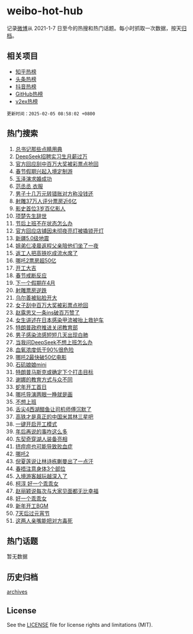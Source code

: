 # weibo-hot-hub

记录[微博](https://www.weibo.com)从 2021-1-7 日至今的热搜和热门话题。每小时抓取一次数据，按天[归档](archives)。

## 相关项目

- [知乎热榜](https://github.com/lonnyzhang423/zhihu-hot-hub)
- [头条热榜](https://github.com/lonnyzhang423/toutiao-hot-hub)
- [抖音热榜](https://github.com/lonnyzhang423/douyin-hot-hub)
- [GitHub热榜](https://github.com/lonnyzhang423/github-hot-hub)
- [v2ex热榜](https://github.com/lonnyzhang423/v2ex-hot-hub)


`更新时间：2025-02-05 08:58:02 +0800`

## 热门搜索

1. [总书记那些点睛用典](https://m.weibo.cn/search?containerid=100103type%3D1%26t%3D10%26q%3D%23%E6%80%BB%E4%B9%A6%E8%AE%B0%E9%82%A3%E4%BA%9B%E7%82%B9%E7%9D%9B%E7%94%A8%E5%85%B8%23&stream_entry_id=51&isnewpage=1&extparam=seat%3D1%26c_type%3D51%26q%3D%2523%25E6%2580%25BB%25E4%25B9%25A6%25E8%25AE%25B0%25E9%2582%25A3%25E4%25BA%259B%25E7%2582%25B9%25E7%259D%259B%25E7%2594%25A8%25E5%2585%25B8%2523%26cate%3D10103%26dgr%3D0%26stream_entry_id%3D51%26pos%3D0%26filter_type%3Drealtimehot%26display_time%3D1738717081%26pre_seqid%3D17387170812510109292279)
1. [DeepSeek招聘实习生月薪过万](https://m.weibo.cn/search?containerid=100103type%3D1%26t%3D10%26q%3D%23DeepSeek%E6%8B%9B%E8%81%98%E5%AE%9E%E4%B9%A0%E7%94%9F%E6%9C%88%E8%96%AA%E8%BF%87%E4%B8%87%23&stream_entry_id=31&isnewpage=1&extparam=seat%3D1%26band_rank%3D1%26flag%3D1%26lcate%3D5001%26realpos%3D1%26c_type%3D31%26q%3D%2523DeepSeek%25E6%258B%259B%25E8%2581%2598%25E5%25AE%259E%25E4%25B9%25A0%25E7%2594%259F%25E6%259C%2588%25E8%2596%25AA%25E8%25BF%2587%25E4%25B8%2587%2523%26cate%3D5001%26dgr%3D0%26pos%3D0%26stream_entry_id%3D31%26filter_type%3Drealtimehot%26display_time%3D1738717081%26pre_seqid%3D17387170812510109292279)
1. [官方回应刮中百万大奖被彩票点抢回](https://m.weibo.cn/search?containerid=100103type%3D1%26t%3D10%26q%3D%23%E5%AE%98%E6%96%B9%E5%9B%9E%E5%BA%94%E5%88%AE%E4%B8%AD%E7%99%BE%E4%B8%87%E5%A4%A7%E5%A5%96%E8%A2%AB%E5%BD%A9%E7%A5%A8%E7%82%B9%E6%8A%A2%E5%9B%9E%23&stream_entry_id=31&isnewpage=1&extparam=seat%3D1%26band_rank%3D2%26flag%3D1%26lcate%3D5001%26realpos%3D2%26c_type%3D31%26q%3D%2523%25E5%25AE%2598%25E6%2596%25B9%25E5%259B%259E%25E5%25BA%2594%25E5%2588%25AE%25E4%25B8%25AD%25E7%2599%25BE%25E4%25B8%2587%25E5%25A4%25A7%25E5%25A5%2596%25E8%25A2%25AB%25E5%25BD%25A9%25E7%25A5%25A8%25E7%2582%25B9%25E6%258A%25A2%25E5%259B%259E%2523%26cate%3D5001%26dgr%3D0%26pos%3D1%26stream_entry_id%3D31%26filter_type%3Drealtimehot%26display_time%3D1738717081%26pre_seqid%3D17387170812510109292279)
1. [春节假期兴起入境定制游](https://m.weibo.cn/search?containerid=100103type%3D1%26t%3D10%26q%3D%23%E6%98%A5%E8%8A%82%E5%81%87%E6%9C%9F%E5%85%B4%E8%B5%B7%E5%85%A5%E5%A2%83%E5%AE%9A%E5%88%B6%E6%B8%B8%23&stream_entry_id=31&isnewpage=1&extparam=seat%3D1%26band_rank%3D3%26flag%3D0%26lcate%3D5001%26realpos%3D3%26c_type%3D31%26q%3D%2523%25E6%2598%25A5%25E8%258A%2582%25E5%2581%2587%25E6%259C%259F%25E5%2585%25B4%25E8%25B5%25B7%25E5%2585%25A5%25E5%25A2%2583%25E5%25AE%259A%25E5%2588%25B6%25E6%25B8%25B8%2523%26cate%3D5001%26dgr%3D0%26pos%3D2%26stream_entry_id%3D31%26filter_type%3Drealtimehot%26display_time%3D1738717081%26pre_seqid%3D17387170812510109292279)
1. [玉泽演求婚成功](https://m.weibo.cn/search?containerid=100103type%3D1%26t%3D10%26q%3D%23%E7%8E%89%E6%B3%BD%E6%BC%94%E6%B1%82%E5%A9%9A%E6%88%90%E5%8A%9F%23&stream_entry_id=31&isnewpage=1&extparam=seat%3D1%26band_rank%3D4%26flag%3D1%26lcate%3D5001%26realpos%3D4%26c_type%3D31%26q%3D%2523%25E7%258E%2589%25E6%25B3%25BD%25E6%25BC%2594%25E6%25B1%2582%25E5%25A9%259A%25E6%2588%2590%25E5%258A%259F%2523%26cate%3D5001%26dgr%3D0%26pos%3D3%26stream_entry_id%3D31%26filter_type%3Drealtimehot%26display_time%3D1738717081%26pre_seqid%3D17387170812510109292279)
1. [范丞丞 衣服](https://m.weibo.cn/search?containerid=100103type%3D1%26t%3D10%26q%3D%E8%8C%83%E4%B8%9E%E4%B8%9E+%E8%A1%A3%E6%9C%8D&stream_entry_id=31&isnewpage=1&extparam=seat%3D1%26band_rank%3D5%26flag%3D1%26lcate%3D5001%26realpos%3D5%26c_type%3D31%26q%3D%25E8%258C%2583%25E4%25B8%259E%25E4%25B8%259E%2520%25E8%25A1%25A3%25E6%259C%258D%26cate%3D5001%26dgr%3D0%26pos%3D4%26stream_entry_id%3D31%26filter_type%3Drealtimehot%26display_time%3D1738717081%26pre_seqid%3D17387170812510109292279)
1. [男子十几万元转错账对方称没钱还](https://m.weibo.cn/search?containerid=100103type%3D1%26t%3D10%26q%3D%23%E7%94%B7%E5%AD%90%E5%8D%81%E5%87%A0%E4%B8%87%E5%85%83%E8%BD%AC%E9%94%99%E8%B4%A6%E5%AF%B9%E6%96%B9%E7%A7%B0%E6%B2%A1%E9%92%B1%E8%BF%98%23&stream_entry_id=31&isnewpage=1&extparam=seat%3D1%26band_rank%3D6%26flag%3D0%26lcate%3D5001%26realpos%3D6%26c_type%3D31%26q%3D%2523%25E7%2594%25B7%25E5%25AD%2590%25E5%258D%2581%25E5%2587%25A0%25E4%25B8%2587%25E5%2585%2583%25E8%25BD%25AC%25E9%2594%2599%25E8%25B4%25A6%25E5%25AF%25B9%25E6%2596%25B9%25E7%25A7%25B0%25E6%25B2%25A1%25E9%2592%25B1%25E8%25BF%2598%2523%26cate%3D5001%26dgr%3D0%26pos%3D5%26stream_entry_id%3D31%26filter_type%3Drealtimehot%26display_time%3D1738717081%26pre_seqid%3D17387170812510109292279)
1. [射雕37万人评分票房近6亿](https://m.weibo.cn/search?containerid=100103type%3D1%26t%3D10%26q%3D%E5%B0%84%E9%9B%9537%E4%B8%87%E4%BA%BA%E8%AF%84%E5%88%86%E7%A5%A8%E6%88%BF%E8%BF%916%E4%BA%BF&stream_entry_id=31&isnewpage=1&extparam=seat%3D1%26band_rank%3D7%26flag%3D1%26lcate%3D5001%26realpos%3D7%26c_type%3D31%26q%3D%25E5%25B0%2584%25E9%259B%259537%25E4%25B8%2587%25E4%25BA%25BA%25E8%25AF%2584%25E5%2588%2586%25E7%25A5%25A8%25E6%2588%25BF%25E8%25BF%25916%25E4%25BA%25BF%26cate%3D5001%26dgr%3D0%26pos%3D6%26stream_entry_id%3D31%26filter_type%3Drealtimehot%26display_time%3D1738717081%26pre_seqid%3D17387170812510109292279)
1. [影史首位3岁百亿影人](https://m.weibo.cn/search?containerid=100103type%3D1%26t%3D10%26q%3D%23%E5%BD%B1%E5%8F%B2%E9%A6%96%E4%BD%8D3%E5%B2%81%E7%99%BE%E4%BA%BF%E5%BD%B1%E4%BA%BA%23&stream_entry_id=31&isnewpage=1&extparam=seat%3D1%26band_rank%3D8%26flag%3D1%26lcate%3D5001%26realpos%3D8%26c_type%3D31%26q%3D%2523%25E5%25BD%25B1%25E5%258F%25B2%25E9%25A6%2596%25E4%25BD%258D3%25E5%25B2%2581%25E7%2599%25BE%25E4%25BA%25BF%25E5%25BD%25B1%25E4%25BA%25BA%2523%26cate%3D5001%26dgr%3D0%26pos%3D7%26stream_entry_id%3D31%26filter_type%3Drealtimehot%26display_time%3D1738717081%26pre_seqid%3D17387170812510109292279)
1. [项楚先生辞世](https://m.weibo.cn/search?containerid=100103type%3D1%26t%3D10%26q%3D%23%E9%A1%B9%E6%A5%9A%E5%85%88%E7%94%9F%E8%BE%9E%E4%B8%96%23&stream_entry_id=31&isnewpage=1&extparam=seat%3D1%26band_rank%3D9%26flag%3D1%26lcate%3D5001%26realpos%3D9%26c_type%3D31%26q%3D%2523%25E9%25A1%25B9%25E6%25A5%259A%25E5%2585%2588%25E7%2594%259F%25E8%25BE%259E%25E4%25B8%2596%2523%26cate%3D5001%26dgr%3D0%26pos%3D8%26stream_entry_id%3D31%26filter_type%3Drealtimehot%26display_time%3D1738717081%26pre_seqid%3D17387170812510109292279)
1. [节后上班不在状态怎么办](https://m.weibo.cn/search?containerid=100103type%3D1%26t%3D10%26q%3D%23%E8%8A%82%E5%90%8E%E4%B8%8A%E7%8F%AD%E4%B8%8D%E5%9C%A8%E7%8A%B6%E6%80%81%E6%80%8E%E4%B9%88%E5%8A%9E%23&stream_entry_id=31&isnewpage=1&extparam=seat%3D1%26band_rank%3D10%26flag%3D0%26lcate%3D5001%26realpos%3D10%26c_type%3D31%26q%3D%2523%25E8%258A%2582%25E5%2590%258E%25E4%25B8%258A%25E7%258F%25AD%25E4%25B8%258D%25E5%259C%25A8%25E7%258A%25B6%25E6%2580%2581%25E6%2580%258E%25E4%25B9%2588%25E5%258A%259E%2523%26cate%3D5001%26dgr%3D0%26pos%3D9%26stream_entry_id%3D31%26filter_type%3Drealtimehot%26display_time%3D1738717081%26pre_seqid%3D17387170812510109292279)
1. [官方回应店铺因未彻夜亮灯被撬锁开灯](https://m.weibo.cn/search?containerid=100103type%3D1%26t%3D10%26q%3D%23%E5%AE%98%E6%96%B9%E5%9B%9E%E5%BA%94%E5%BA%97%E9%93%BA%E5%9B%A0%E6%9C%AA%E5%BD%BB%E5%A4%9C%E4%BA%AE%E7%81%AF%E8%A2%AB%E6%92%AC%E9%94%81%E5%BC%80%E7%81%AF%23&stream_entry_id=31&isnewpage=1&extparam=seat%3D1%26band_rank%3D11%26flag%3D1%26lcate%3D5001%26realpos%3D11%26c_type%3D31%26q%3D%2523%25E5%25AE%2598%25E6%2596%25B9%25E5%259B%259E%25E5%25BA%2594%25E5%25BA%2597%25E9%2593%25BA%25E5%259B%25A0%25E6%259C%25AA%25E5%25BD%25BB%25E5%25A4%259C%25E4%25BA%25AE%25E7%2581%25AF%25E8%25A2%25AB%25E6%2592%25AC%25E9%2594%2581%25E5%25BC%2580%25E7%2581%25AF%2523%26cate%3D5001%26dgr%3D0%26pos%3D10%26stream_entry_id%3D31%26filter_type%3Drealtimehot%26display_time%3D1738717081%26pre_seqid%3D17387170812510109292279)
1. [新疆5.0级地震](https://m.weibo.cn/search?containerid=100103type%3D1%26t%3D10%26q%3D%23%E6%96%B0%E7%96%865.0%E7%BA%A7%E5%9C%B0%E9%9C%87%23&stream_entry_id=31&isnewpage=1&extparam=seat%3D1%26band_rank%3D12%26flag%3D1%26lcate%3D5001%26realpos%3D12%26c_type%3D31%26q%3D%2523%25E6%2596%25B0%25E7%2596%25865.0%25E7%25BA%25A7%25E5%259C%25B0%25E9%259C%2587%2523%26cate%3D5001%26dgr%3D0%26pos%3D11%26stream_entry_id%3D31%26filter_type%3Drealtimehot%26display_time%3D1738717081%26pre_seqid%3D17387170812510109292279)
1. [姐弟仨凌晨返程父亲陪他们坐了一夜](https://m.weibo.cn/search?containerid=100103type%3D1%26t%3D10%26q%3D%23%E5%A7%90%E5%BC%9F%E4%BB%A8%E5%87%8C%E6%99%A8%E8%BF%94%E7%A8%8B%E7%88%B6%E4%BA%B2%E9%99%AA%E4%BB%96%E4%BB%AC%E5%9D%90%E4%BA%86%E4%B8%80%E5%A4%9C%23&stream_entry_id=31&isnewpage=1&extparam=seat%3D1%26band_rank%3D13%26flag%3D0%26lcate%3D5001%26realpos%3D13%26c_type%3D31%26q%3D%2523%25E5%25A7%2590%25E5%25BC%259F%25E4%25BB%25A8%25E5%2587%258C%25E6%2599%25A8%25E8%25BF%2594%25E7%25A8%258B%25E7%2588%25B6%25E4%25BA%25B2%25E9%2599%25AA%25E4%25BB%2596%25E4%25BB%25AC%25E5%259D%2590%25E4%25BA%2586%25E4%25B8%2580%25E5%25A4%259C%2523%26cate%3D5001%26dgr%3D0%26pos%3D12%26stream_entry_id%3D31%26filter_type%3Drealtimehot%26display_time%3D1738717081%26pre_seqid%3D17387170812510109292279)
1. [返工人把高铁吃成流水席了](https://m.weibo.cn/search?containerid=100103type%3D1%26t%3D10%26q%3D%23%E8%BF%94%E5%B7%A5%E4%BA%BA%E6%8A%8A%E9%AB%98%E9%93%81%E5%90%83%E6%88%90%E6%B5%81%E6%B0%B4%E5%B8%AD%E4%BA%86%23&stream_entry_id=31&isnewpage=1&extparam=seat%3D1%26band_rank%3D14%26flag%3D0%26lcate%3D5001%26realpos%3D14%26c_type%3D31%26q%3D%2523%25E8%25BF%2594%25E5%25B7%25A5%25E4%25BA%25BA%25E6%258A%258A%25E9%25AB%2598%25E9%2593%2581%25E5%2590%2583%25E6%2588%2590%25E6%25B5%2581%25E6%25B0%25B4%25E5%25B8%25AD%25E4%25BA%2586%2523%26cate%3D5001%26dgr%3D0%26pos%3D13%26stream_entry_id%3D31%26filter_type%3Drealtimehot%26display_time%3D1738717081%26pre_seqid%3D17387170812510109292279)
1. [哪吒2票房超50亿](https://m.weibo.cn/search?containerid=100103type%3D1%26t%3D10%26q%3D%23%E5%93%AA%E5%90%922%E7%A5%A8%E6%88%BF%E8%B6%8550%E4%BA%BF%23&stream_entry_id=31&isnewpage=1&extparam=seat%3D1%26band_rank%3D15%26flag%3D0%26lcate%3D5001%26realpos%3D15%26c_type%3D31%26q%3D%2523%25E5%2593%25AA%25E5%2590%25922%25E7%25A5%25A8%25E6%2588%25BF%25E8%25B6%258550%25E4%25BA%25BF%2523%26cate%3D5001%26dgr%3D0%26pos%3D14%26stream_entry_id%3D31%26filter_type%3Drealtimehot%26display_time%3D1738717081%26pre_seqid%3D17387170812510109292279)
1. [开工大吉](https://m.weibo.cn/search?containerid=100103type%3D1%26t%3D10%26q%3D%E5%BC%80%E5%B7%A5%E5%A4%A7%E5%90%89&stream_entry_id=31&isnewpage=1&extparam=seat%3D1%26band_rank%3D16%26flag%3D1%26lcate%3D5001%26realpos%3D16%26c_type%3D31%26q%3D%25E5%25BC%2580%25E5%25B7%25A5%25E5%25A4%25A7%25E5%2590%2589%26cate%3D5001%26dgr%3D0%26pos%3D15%26stream_entry_id%3D31%26filter_type%3Drealtimehot%26display_time%3D1738717081%26pre_seqid%3D17387170812510109292279)
1. [春节戒断反应](https://m.weibo.cn/search?containerid=100103type%3D1%26t%3D10%26q%3D%E6%98%A5%E8%8A%82%E6%88%92%E6%96%AD%E5%8F%8D%E5%BA%94&stream_entry_id=31&isnewpage=1&extparam=seat%3D1%26band_rank%3D17%26flag%3D1%26lcate%3D5001%26realpos%3D17%26c_type%3D31%26q%3D%25E6%2598%25A5%25E8%258A%2582%25E6%2588%2592%25E6%2596%25AD%25E5%258F%258D%25E5%25BA%2594%26cate%3D5001%26dgr%3D0%26pos%3D16%26stream_entry_id%3D31%26filter_type%3Drealtimehot%26display_time%3D1738717081%26pre_seqid%3D17387170812510109292279)
1. [下一个假期在4月](https://m.weibo.cn/search?containerid=100103type%3D1%26t%3D10%26q%3D%23%E4%B8%8B%E4%B8%80%E4%B8%AA%E5%81%87%E6%9C%9F%E5%9C%A84%E6%9C%88%23&stream_entry_id=31&isnewpage=1&extparam=seat%3D1%26band_rank%3D18%26flag%3D1%26lcate%3D5001%26realpos%3D18%26c_type%3D31%26q%3D%2523%25E4%25B8%258B%25E4%25B8%2580%25E4%25B8%25AA%25E5%2581%2587%25E6%259C%259F%25E5%259C%25A84%25E6%259C%2588%2523%26cate%3D5001%26dgr%3D0%26pos%3D17%26stream_entry_id%3D31%26filter_type%3Drealtimehot%26display_time%3D1738717081%26pre_seqid%3D17387170812510109292279)
1. [射雕票房逆跌](https://m.weibo.cn/search?containerid=100103type%3D1%26t%3D10%26q%3D%23%E5%B0%84%E9%9B%95%E7%A5%A8%E6%88%BF%E9%80%86%E8%B7%8C%23&stream_entry_id=31&isnewpage=1&extparam=seat%3D1%26band_rank%3D19%26flag%3D0%26lcate%3D5001%26realpos%3D19%26c_type%3D31%26q%3D%2523%25E5%25B0%2584%25E9%259B%2595%25E7%25A5%25A8%25E6%2588%25BF%25E9%2580%2586%25E8%25B7%258C%2523%26cate%3D5001%26dgr%3D0%26pos%3D18%26stream_entry_id%3D31%26filter_type%3Drealtimehot%26display_time%3D1738717081%26pre_seqid%3D17387170812510109292279)
1. [乌尔善被贴脸开大](https://m.weibo.cn/search?containerid=100103type%3D1%26t%3D10%26q%3D%E4%B9%8C%E5%B0%94%E5%96%84%E8%A2%AB%E8%B4%B4%E8%84%B8%E5%BC%80%E5%A4%A7&stream_entry_id=31&isnewpage=1&extparam=seat%3D1%26band_rank%3D20%26flag%3D0%26lcate%3D5001%26realpos%3D20%26c_type%3D31%26q%3D%25E4%25B9%258C%25E5%25B0%2594%25E5%2596%2584%25E8%25A2%25AB%25E8%25B4%25B4%25E8%2584%25B8%25E5%25BC%2580%25E5%25A4%25A7%26cate%3D5001%26dgr%3D0%26pos%3D19%26stream_entry_id%3D31%26filter_type%3Drealtimehot%26display_time%3D1738717081%26pre_seqid%3D17387170812510109292279)
1. [女子刮中百万大奖被彩票点抢回](https://m.weibo.cn/search?containerid=100103type%3D1%26t%3D10%26q%3D%23%E5%A5%B3%E5%AD%90%E5%88%AE%E4%B8%AD%E7%99%BE%E4%B8%87%E5%A4%A7%E5%A5%96%E8%A2%AB%E5%BD%A9%E7%A5%A8%E7%82%B9%E6%8A%A2%E5%9B%9E%23&stream_entry_id=31&isnewpage=1&extparam=seat%3D1%26band_rank%3D21%26flag%3D1%26lcate%3D5001%26realpos%3D21%26c_type%3D31%26q%3D%2523%25E5%25A5%25B3%25E5%25AD%2590%25E5%2588%25AE%25E4%25B8%25AD%25E7%2599%25BE%25E4%25B8%2587%25E5%25A4%25A7%25E5%25A5%2596%25E8%25A2%25AB%25E5%25BD%25A9%25E7%25A5%25A8%25E7%2582%25B9%25E6%258A%25A2%25E5%259B%259E%2523%26cate%3D5001%26dgr%3D0%26pos%3D20%26stream_entry_id%3D31%26filter_type%3Drealtimehot%26display_time%3D1738717081%26pre_seqid%3D17387170812510109292279)
1. [赵露思又一条ins破百万赞了](https://m.weibo.cn/search?containerid=100103type%3D1%26t%3D10%26q%3D%23%E8%B5%B5%E9%9C%B2%E6%80%9D%E5%8F%88%E4%B8%80%E6%9D%A1ins%E7%A0%B4%E7%99%BE%E4%B8%87%E8%B5%9E%E4%BA%86%23&stream_entry_id=31&isnewpage=1&extparam=seat%3D1%26band_rank%3D22%26flag%3D1%26lcate%3D5001%26realpos%3D22%26c_type%3D31%26q%3D%2523%25E8%25B5%25B5%25E9%259C%25B2%25E6%2580%259D%25E5%258F%2588%25E4%25B8%2580%25E6%259D%25A1ins%25E7%25A0%25B4%25E7%2599%25BE%25E4%25B8%2587%25E8%25B5%259E%25E4%25BA%2586%2523%26cate%3D5001%26dgr%3D0%26pos%3D21%26stream_entry_id%3D31%26filter_type%3Drealtimehot%26display_time%3D1738717081%26pre_seqid%3D17387170812510109292279)
1. [女生讲述在日本感染甲流被抬上救护车](https://m.weibo.cn/search?containerid=100103type%3D1%26t%3D10%26q%3D%23%E5%A5%B3%E7%94%9F%E8%AE%B2%E8%BF%B0%E5%9C%A8%E6%97%A5%E6%9C%AC%E6%84%9F%E6%9F%93%E7%94%B2%E6%B5%81%E8%A2%AB%E6%8A%AC%E4%B8%8A%E6%95%91%E6%8A%A4%E8%BD%A6%23&stream_entry_id=31&isnewpage=1&extparam=seat%3D1%26band_rank%3D23%26flag%3D1%26lcate%3D5001%26realpos%3D23%26c_type%3D31%26q%3D%2523%25E5%25A5%25B3%25E7%2594%259F%25E8%25AE%25B2%25E8%25BF%25B0%25E5%259C%25A8%25E6%2597%25A5%25E6%259C%25AC%25E6%2584%259F%25E6%259F%2593%25E7%2594%25B2%25E6%25B5%2581%25E8%25A2%25AB%25E6%258A%25AC%25E4%25B8%258A%25E6%2595%2591%25E6%258A%25A4%25E8%25BD%25A6%2523%26cate%3D5001%26dgr%3D0%26pos%3D22%26stream_entry_id%3D31%26filter_type%3Drealtimehot%26display_time%3D1738717081%26pre_seqid%3D17387170812510109292279)
1. [特朗普政府推进关闭教育部](https://m.weibo.cn/search?containerid=100103type%3D1%26t%3D10%26q%3D%23%E7%89%B9%E6%9C%97%E6%99%AE%E6%94%BF%E5%BA%9C%E6%8E%A8%E8%BF%9B%E5%85%B3%E9%97%AD%E6%95%99%E8%82%B2%E9%83%A8%23&stream_entry_id=31&isnewpage=1&extparam=seat%3D1%26band_rank%3D24%26flag%3D1%26lcate%3D5001%26realpos%3D24%26c_type%3D31%26q%3D%2523%25E7%2589%25B9%25E6%259C%2597%25E6%2599%25AE%25E6%2594%25BF%25E5%25BA%259C%25E6%258E%25A8%25E8%25BF%259B%25E5%2585%25B3%25E9%2597%25AD%25E6%2595%2599%25E8%2582%25B2%25E9%2583%25A8%2523%26cate%3D5001%26dgr%3D0%26pos%3D23%26stream_entry_id%3D31%26filter_type%3Drealtimehot%26display_time%3D1738717081%26pre_seqid%3D17387170812510109292279)
1. [男子感染流感短短几天出现白肺](https://m.weibo.cn/search?containerid=100103type%3D1%26t%3D10%26q%3D%23%E7%94%B7%E5%AD%90%E6%84%9F%E6%9F%93%E6%B5%81%E6%84%9F%E7%9F%AD%E7%9F%AD%E5%87%A0%E5%A4%A9%E5%87%BA%E7%8E%B0%E7%99%BD%E8%82%BA%23&stream_entry_id=31&isnewpage=1&extparam=seat%3D1%26band_rank%3D25%26flag%3D1%26lcate%3D5001%26realpos%3D25%26c_type%3D31%26q%3D%2523%25E7%2594%25B7%25E5%25AD%2590%25E6%2584%259F%25E6%259F%2593%25E6%25B5%2581%25E6%2584%259F%25E7%259F%25AD%25E7%259F%25AD%25E5%2587%25A0%25E5%25A4%25A9%25E5%2587%25BA%25E7%258E%25B0%25E7%2599%25BD%25E8%2582%25BA%2523%26cate%3D5001%26dgr%3D0%26pos%3D24%26stream_entry_id%3D31%26filter_type%3Drealtimehot%26display_time%3D1738717081%26pre_seqid%3D17387170812510109292279)
1. [当我问DeepSeek不想上班怎么办](https://m.weibo.cn/search?containerid=100103type%3D1%26t%3D10%26q%3D%23%E5%BD%93%E6%88%91%E9%97%AEDeepSeek%E4%B8%8D%E6%83%B3%E4%B8%8A%E7%8F%AD%E6%80%8E%E4%B9%88%E5%8A%9E%23&stream_entry_id=31&isnewpage=1&extparam=seat%3D1%26band_rank%3D26%26flag%3D0%26lcate%3D5001%26realpos%3D26%26c_type%3D31%26q%3D%2523%25E5%25BD%2593%25E6%2588%2591%25E9%2597%25AEDeepSeek%25E4%25B8%258D%25E6%2583%25B3%25E4%25B8%258A%25E7%258F%25AD%25E6%2580%258E%25E4%25B9%2588%25E5%258A%259E%2523%26cate%3D5001%26dgr%3D0%26pos%3D25%26stream_entry_id%3D31%26filter_type%3Drealtimehot%26display_time%3D1738717081%26pre_seqid%3D17387170812510109292279)
1. [血氧浓度低于90%很危险](https://m.weibo.cn/search?containerid=100103type%3D1%26t%3D10%26q%3D%23%E8%A1%80%E6%B0%A7%E6%B5%93%E5%BA%A6%E4%BD%8E%E4%BA%8E90%25%E5%BE%88%E5%8D%B1%E9%99%A9%23&stream_entry_id=31&isnewpage=1&extparam=seat%3D1%26band_rank%3D27%26flag%3D0%26lcate%3D5001%26realpos%3D27%26c_type%3D31%26q%3D%2523%25E8%25A1%2580%25E6%25B0%25A7%25E6%25B5%2593%25E5%25BA%25A6%25E4%25BD%258E%25E4%25BA%258E90%2525%25E5%25BE%2588%25E5%258D%25B1%25E9%2599%25A9%2523%26cate%3D5001%26dgr%3D0%26pos%3D26%26stream_entry_id%3D31%26filter_type%3Drealtimehot%26display_time%3D1738717081%26pre_seqid%3D17387170812510109292279)
1. [哪吒2最快破50亿电影](https://m.weibo.cn/search?containerid=100103type%3D1%26t%3D10%26q%3D%23%E5%93%AA%E5%90%922%E6%9C%80%E5%BF%AB%E7%A0%B450%E4%BA%BF%E7%94%B5%E5%BD%B1%23&stream_entry_id=31&isnewpage=1&extparam=seat%3D1%26band_rank%3D28%26flag%3D1%26lcate%3D5001%26realpos%3D28%26c_type%3D31%26q%3D%2523%25E5%2593%25AA%25E5%2590%25922%25E6%259C%2580%25E5%25BF%25AB%25E7%25A0%25B450%25E4%25BA%25BF%25E7%2594%25B5%25E5%25BD%25B1%2523%26cate%3D5001%26dgr%3D0%26pos%3D27%26stream_entry_id%3D31%26filter_type%3Drealtimehot%26display_time%3D1738717081%26pre_seqid%3D17387170812510109292279)
1. [石矶娘娘mini](https://m.weibo.cn/search?containerid=100103type%3D1%26t%3D10%26q%3D%E7%9F%B3%E7%9F%B6%E5%A8%98%E5%A8%98mini&stream_entry_id=31&isnewpage=1&extparam=seat%3D1%26band_rank%3D29%26flag%3D1%26lcate%3D5001%26realpos%3D29%26c_type%3D31%26q%3D%25E7%259F%25B3%25E7%259F%25B6%25E5%25A8%2598%25E5%25A8%2598mini%26cate%3D5001%26dgr%3D0%26pos%3D28%26stream_entry_id%3D31%26filter_type%3Drealtimehot%26display_time%3D1738717081%26pre_seqid%3D17387170812510109292279)
1. [特朗普马斯克或确定下个打击目标](https://m.weibo.cn/search?containerid=100103type%3D1%26t%3D10%26q%3D%23%E7%89%B9%E6%9C%97%E6%99%AE%E9%A9%AC%E6%96%AF%E5%85%8B%E6%88%96%E7%A1%AE%E5%AE%9A%E4%B8%8B%E4%B8%AA%E6%89%93%E5%87%BB%E7%9B%AE%E6%A0%87%23&stream_entry_id=31&isnewpage=1&extparam=seat%3D1%26band_rank%3D30%26flag%3D0%26lcate%3D5001%26realpos%3D30%26c_type%3D31%26q%3D%2523%25E7%2589%25B9%25E6%259C%2597%25E6%2599%25AE%25E9%25A9%25AC%25E6%2596%25AF%25E5%2585%258B%25E6%2588%2596%25E7%25A1%25AE%25E5%25AE%259A%25E4%25B8%258B%25E4%25B8%25AA%25E6%2589%2593%25E5%2587%25BB%25E7%259B%25AE%25E6%25A0%2587%2523%26cate%3D5001%26dgr%3D0%26pos%3D29%26stream_entry_id%3D31%26filter_type%3Drealtimehot%26display_time%3D1738717081%26pre_seqid%3D17387170812510109292279)
1. [谢娜的教育方式与众不同](https://m.weibo.cn/search?containerid=100103type%3D1%26t%3D10%26q%3D%E8%B0%A2%E5%A8%9C%E7%9A%84%E6%95%99%E8%82%B2%E6%96%B9%E5%BC%8F%E4%B8%8E%E4%BC%97%E4%B8%8D%E5%90%8C&stream_entry_id=31&isnewpage=1&extparam=seat%3D1%26band_rank%3D31%26flag%3D0%26lcate%3D5001%26realpos%3D31%26c_type%3D31%26q%3D%25E8%25B0%25A2%25E5%25A8%259C%25E7%259A%2584%25E6%2595%2599%25E8%2582%25B2%25E6%2596%25B9%25E5%25BC%258F%25E4%25B8%258E%25E4%25BC%2597%25E4%25B8%258D%25E5%2590%258C%26cate%3D5001%26dgr%3D0%26pos%3D30%26stream_entry_id%3D31%26filter_type%3Drealtimehot%26display_time%3D1738717081%26pre_seqid%3D17387170812510109292279)
1. [蛇年开工首日](https://m.weibo.cn/search?containerid=100103type%3D1%26t%3D10%26q%3D%23%E8%9B%87%E5%B9%B4%E5%BC%80%E5%B7%A5%E9%A6%96%E6%97%A5%23&stream_entry_id=31&isnewpage=1&extparam=seat%3D1%26band_rank%3D32%26flag%3D0%26lcate%3D5001%26realpos%3D32%26c_type%3D31%26q%3D%2523%25E8%259B%2587%25E5%25B9%25B4%25E5%25BC%2580%25E5%25B7%25A5%25E9%25A6%2596%25E6%2597%25A5%2523%26cate%3D5001%26dgr%3D0%26pos%3D31%26stream_entry_id%3D31%26filter_type%3Drealtimehot%26display_time%3D1738717081%26pre_seqid%3D17387170812510109292279)
1. [哪吒导演两眼一睁就是画](https://m.weibo.cn/search?containerid=100103type%3D1%26t%3D10%26q%3D%23%E5%93%AA%E5%90%92%E5%AF%BC%E6%BC%94%E4%B8%A4%E7%9C%BC%E4%B8%80%E7%9D%81%E5%B0%B1%E6%98%AF%E7%94%BB%23&stream_entry_id=31&isnewpage=1&extparam=seat%3D1%26band_rank%3D33%26flag%3D1%26lcate%3D5001%26realpos%3D33%26c_type%3D31%26q%3D%2523%25E5%2593%25AA%25E5%2590%2592%25E5%25AF%25BC%25E6%25BC%2594%25E4%25B8%25A4%25E7%259C%25BC%25E4%25B8%2580%25E7%259D%2581%25E5%25B0%25B1%25E6%2598%25AF%25E7%2594%25BB%2523%26cate%3D5001%26dgr%3D0%26pos%3D32%26stream_entry_id%3D31%26filter_type%3Drealtimehot%26display_time%3D1738717081%26pre_seqid%3D17387170812510109292279)
1. [不想上班](https://m.weibo.cn/search?containerid=100103type%3D1%26t%3D10%26q%3D%E4%B8%8D%E6%83%B3%E4%B8%8A%E7%8F%AD&stream_entry_id=31&isnewpage=1&extparam=seat%3D1%26band_rank%3D34%26flag%3D1%26lcate%3D5001%26realpos%3D34%26c_type%3D31%26q%3D%25E4%25B8%258D%25E6%2583%25B3%25E4%25B8%258A%25E7%258F%25AD%26cate%3D5001%26dgr%3D0%26pos%3D33%26stream_entry_id%3D31%26filter_type%3Drealtimehot%26display_time%3D1738717081%26pre_seqid%3D17387170812510109292279)
1. [舌尖4西湖醋鱼让司机师傅沉默了](https://m.weibo.cn/search?containerid=100103type%3D1%26t%3D10%26q%3D%23%E8%88%8C%E5%B0%964%E8%A5%BF%E6%B9%96%E9%86%8B%E9%B1%BC%E8%AE%A9%E5%8F%B8%E6%9C%BA%E5%B8%88%E5%82%85%E6%B2%89%E9%BB%98%E4%BA%86%23&stream_entry_id=31&isnewpage=1&extparam=seat%3D1%26band_rank%3D35%26flag%3D0%26lcate%3D5001%26realpos%3D35%26c_type%3D31%26q%3D%2523%25E8%2588%258C%25E5%25B0%25964%25E8%25A5%25BF%25E6%25B9%2596%25E9%2586%258B%25E9%25B1%25BC%25E8%25AE%25A9%25E5%258F%25B8%25E6%259C%25BA%25E5%25B8%2588%25E5%2582%2585%25E6%25B2%2589%25E9%25BB%2598%25E4%25BA%2586%2523%26cate%3D5001%26dgr%3D0%26pos%3D34%26stream_entry_id%3D31%26filter_type%3Drealtimehot%26display_time%3D1738717081%26pre_seqid%3D17387170812510109292279)
1. [高铁才是真正的中国米其林三星吧](https://m.weibo.cn/search?containerid=100103type%3D1%26t%3D10%26q%3D%23%E9%AB%98%E9%93%81%E6%89%8D%E6%98%AF%E7%9C%9F%E6%AD%A3%E7%9A%84%E4%B8%AD%E5%9B%BD%E7%B1%B3%E5%85%B6%E6%9E%97%E4%B8%89%E6%98%9F%E5%90%A7%23&stream_entry_id=31&isnewpage=1&extparam=seat%3D1%26band_rank%3D36%26flag%3D0%26lcate%3D5001%26realpos%3D36%26c_type%3D31%26q%3D%2523%25E9%25AB%2598%25E9%2593%2581%25E6%2589%258D%25E6%2598%25AF%25E7%259C%259F%25E6%25AD%25A3%25E7%259A%2584%25E4%25B8%25AD%25E5%259B%25BD%25E7%25B1%25B3%25E5%2585%25B6%25E6%259E%2597%25E4%25B8%2589%25E6%2598%259F%25E5%2590%25A7%2523%26cate%3D5001%26dgr%3D0%26pos%3D35%26stream_entry_id%3D31%26filter_type%3Drealtimehot%26display_time%3D1738717081%26pre_seqid%3D17387170812510109292279)
1. [一键开启开工模式](https://m.weibo.cn/search?containerid=100103type%3D1%26t%3D10%26q%3D%23%E4%B8%80%E9%94%AE%E5%BC%80%E5%90%AF%E5%BC%80%E5%B7%A5%E6%A8%A1%E5%BC%8F%23&stream_entry_id=31&isnewpage=1&extparam=seat%3D1%26band_rank%3D37%26flag%3D1%26lcate%3D5001%26realpos%3D37%26c_type%3D31%26q%3D%2523%25E4%25B8%2580%25E9%2594%25AE%25E5%25BC%2580%25E5%2590%25AF%25E5%25BC%2580%25E5%25B7%25A5%25E6%25A8%25A1%25E5%25BC%258F%2523%26cate%3D5001%26dgr%3D0%26pos%3D36%26stream_entry_id%3D31%26filter_type%3Drealtimehot%26display_time%3D1738717081%26pre_seqid%3D17387170812510109292279)
1. [年后再说的事咋这么多](https://m.weibo.cn/search?containerid=100103type%3D1%26t%3D10%26q%3D%23%E5%B9%B4%E5%90%8E%E5%86%8D%E8%AF%B4%E7%9A%84%E4%BA%8B%E5%92%8B%E8%BF%99%E4%B9%88%E5%A4%9A%23&stream_entry_id=31&isnewpage=1&extparam=seat%3D1%26band_rank%3D38%26flag%3D1%26lcate%3D5001%26realpos%3D38%26c_type%3D31%26q%3D%2523%25E5%25B9%25B4%25E5%2590%258E%25E5%2586%258D%25E8%25AF%25B4%25E7%259A%2584%25E4%25BA%258B%25E5%2592%258B%25E8%25BF%2599%25E4%25B9%2588%25E5%25A4%259A%2523%26cate%3D5001%26dgr%3D0%26pos%3D37%26stream_entry_id%3D31%26filter_type%3Drealtimehot%26display_time%3D1738717081%26pre_seqid%3D17387170812510109292279)
1. [东契奇穿湖人装备亮相](https://m.weibo.cn/search?containerid=100103type%3D1%26t%3D10%26q%3D%23%E4%B8%9C%E5%A5%91%E5%A5%87%E7%A9%BF%E6%B9%96%E4%BA%BA%E8%A3%85%E5%A4%87%E4%BA%AE%E7%9B%B8%23&stream_entry_id=31&isnewpage=1&extparam=seat%3D1%26band_rank%3D39%26flag%3D0%26lcate%3D5001%26realpos%3D39%26c_type%3D31%26q%3D%2523%25E4%25B8%259C%25E5%25A5%2591%25E5%25A5%2587%25E7%25A9%25BF%25E6%25B9%2596%25E4%25BA%25BA%25E8%25A3%2585%25E5%25A4%2587%25E4%25BA%25AE%25E7%259B%25B8%2523%26cate%3D5001%26dgr%3D0%26pos%3D38%26stream_entry_id%3D31%26filter_type%3Drealtimehot%26display_time%3D1738717081%26pre_seqid%3D17387170812510109292279)
1. [挤痘痘也可能导致败血症](https://m.weibo.cn/search?containerid=100103type%3D1%26t%3D10%26q%3D%23%E6%8C%A4%E7%97%98%E7%97%98%E4%B9%9F%E5%8F%AF%E8%83%BD%E5%AF%BC%E8%87%B4%E8%B4%A5%E8%A1%80%E7%97%87%23&stream_entry_id=31&isnewpage=1&extparam=seat%3D1%26band_rank%3D40%26flag%3D0%26lcate%3D5001%26realpos%3D40%26c_type%3D31%26q%3D%2523%25E6%258C%25A4%25E7%2597%2598%25E7%2597%2598%25E4%25B9%259F%25E5%258F%25AF%25E8%2583%25BD%25E5%25AF%25BC%25E8%2587%25B4%25E8%25B4%25A5%25E8%25A1%2580%25E7%2597%2587%2523%26cate%3D5001%26dgr%3D0%26pos%3D39%26stream_entry_id%3D31%26filter_type%3Drealtimehot%26display_time%3D1738717081%26pre_seqid%3D17387170812510109292279)
1. [哪吒2](https://m.weibo.cn/search?containerid=100103type%3D1%26t%3D10%26q%3D%E5%93%AA%E5%90%922&stream_entry_id=31&isnewpage=1&extparam=seat%3D1%26band_rank%3D41%26flag%3D0%26lcate%3D5001%26realpos%3D41%26c_type%3D31%26q%3D%25E5%2593%25AA%25E5%2590%25922%26cate%3D5001%26dgr%3D0%26pos%3D40%26stream_entry_id%3D31%26filter_type%3Drealtimehot%26display_time%3D1738717081%26pre_seqid%3D17387170812510109292279)
1. [倪夏莲说让林诗栋蒯曼出了一点汗](https://m.weibo.cn/search?containerid=100103type%3D1%26t%3D10%26q%3D%23%E5%80%AA%E5%A4%8F%E8%8E%B2%E8%AF%B4%E8%AE%A9%E6%9E%97%E8%AF%97%E6%A0%8B%E8%92%AF%E6%9B%BC%E5%87%BA%E4%BA%86%E4%B8%80%E7%82%B9%E6%B1%97%23&stream_entry_id=31&isnewpage=1&extparam=seat%3D1%26band_rank%3D42%26flag%3D1%26lcate%3D5001%26realpos%3D42%26c_type%3D31%26q%3D%2523%25E5%2580%25AA%25E5%25A4%258F%25E8%258E%25B2%25E8%25AF%25B4%25E8%25AE%25A9%25E6%259E%2597%25E8%25AF%2597%25E6%25A0%258B%25E8%2592%25AF%25E6%259B%25BC%25E5%2587%25BA%25E4%25BA%2586%25E4%25B8%2580%25E7%2582%25B9%25E6%25B1%2597%2523%26cate%3D5001%26dgr%3D0%26pos%3D41%26stream_entry_id%3D31%26filter_type%3Drealtimehot%26display_time%3D1738717081%26pre_seqid%3D17387170812510109292279)
1. [春捂注意身体3个部位](https://m.weibo.cn/search?containerid=100103type%3D1%26t%3D10%26q%3D%23%E6%98%A5%E6%8D%82%E6%B3%A8%E6%84%8F%E8%BA%AB%E4%BD%933%E4%B8%AA%E9%83%A8%E4%BD%8D%23&stream_entry_id=31&isnewpage=1&extparam=seat%3D1%26band_rank%3D43%26flag%3D0%26lcate%3D5001%26realpos%3D43%26c_type%3D31%26q%3D%2523%25E6%2598%25A5%25E6%258D%2582%25E6%25B3%25A8%25E6%2584%258F%25E8%25BA%25AB%25E4%25BD%25933%25E4%25B8%25AA%25E9%2583%25A8%25E4%25BD%258D%2523%26cate%3D5001%26dgr%3D0%26pos%3D42%26stream_entry_id%3D31%26filter_type%3Drealtimehot%26display_time%3D1738717081%26pre_seqid%3D17387170812510109292279)
1. [入境游客越玩越深入了](https://m.weibo.cn/search?containerid=100103type%3D1%26t%3D10%26q%3D%23%E5%85%A5%E5%A2%83%E6%B8%B8%E5%AE%A2%E8%B6%8A%E7%8E%A9%E8%B6%8A%E6%B7%B1%E5%85%A5%E4%BA%86%23&stream_entry_id=31&isnewpage=1&extparam=seat%3D1%26band_rank%3D44%26flag%3D1%26lcate%3D5001%26realpos%3D44%26c_type%3D31%26q%3D%2523%25E5%2585%25A5%25E5%25A2%2583%25E6%25B8%25B8%25E5%25AE%25A2%25E8%25B6%258A%25E7%258E%25A9%25E8%25B6%258A%25E6%25B7%25B1%25E5%2585%25A5%25E4%25BA%2586%2523%26cate%3D5001%26dgr%3D0%26pos%3D43%26stream_entry_id%3D31%26filter_type%3Drealtimehot%26display_time%3D1738717081%26pre_seqid%3D17387170812510109292279)
1. [柯淳 好一个乖乖女](https://m.weibo.cn/search?containerid=100103type%3D1%26t%3D10%26q%3D%E6%9F%AF%E6%B7%B3+%E5%A5%BD%E4%B8%80%E4%B8%AA%E4%B9%96%E4%B9%96%E5%A5%B3&stream_entry_id=31&isnewpage=1&extparam=seat%3D1%26band_rank%3D45%26flag%3D0%26lcate%3D5001%26realpos%3D45%26c_type%3D31%26q%3D%25E6%259F%25AF%25E6%25B7%25B3%2520%25E5%25A5%25BD%25E4%25B8%2580%25E4%25B8%25AA%25E4%25B9%2596%25E4%25B9%2596%25E5%25A5%25B3%26cate%3D5001%26dgr%3D0%26pos%3D44%26stream_entry_id%3D31%26filter_type%3Drealtimehot%26display_time%3D1738717081%26pre_seqid%3D17387170812510109292279)
1. [赵丽颖说每次与大家见面都无比幸福](https://m.weibo.cn/search?containerid=100103type%3D1%26t%3D10%26q%3D%23%E8%B5%B5%E4%B8%BD%E9%A2%96%E8%AF%B4%E6%AF%8F%E6%AC%A1%E4%B8%8E%E5%A4%A7%E5%AE%B6%E8%A7%81%E9%9D%A2%E9%83%BD%E6%97%A0%E6%AF%94%E5%B9%B8%E7%A6%8F%23&stream_entry_id=31&isnewpage=1&extparam=seat%3D1%26band_rank%3D46%26flag%3D1%26lcate%3D5001%26realpos%3D46%26c_type%3D31%26q%3D%2523%25E8%25B5%25B5%25E4%25B8%25BD%25E9%25A2%2596%25E8%25AF%25B4%25E6%25AF%258F%25E6%25AC%25A1%25E4%25B8%258E%25E5%25A4%25A7%25E5%25AE%25B6%25E8%25A7%2581%25E9%259D%25A2%25E9%2583%25BD%25E6%2597%25A0%25E6%25AF%2594%25E5%25B9%25B8%25E7%25A6%258F%2523%26cate%3D5001%26dgr%3D0%26pos%3D45%26stream_entry_id%3D31%26filter_type%3Drealtimehot%26display_time%3D1738717081%26pre_seqid%3D17387170812510109292279)
1. [好一个乖乖女](https://m.weibo.cn/search?containerid=100103type%3D1%26t%3D10%26q%3D%23%E5%A5%BD%E4%B8%80%E4%B8%AA%E4%B9%96%E4%B9%96%E5%A5%B3%23&stream_entry_id=31&isnewpage=1&extparam=seat%3D1%26band_rank%3D47%26flag%3D1%26lcate%3D5001%26realpos%3D47%26c_type%3D31%26q%3D%2523%25E5%25A5%25BD%25E4%25B8%2580%25E4%25B8%25AA%25E4%25B9%2596%25E4%25B9%2596%25E5%25A5%25B3%2523%26cate%3D5001%26dgr%3D0%26pos%3D46%26stream_entry_id%3D31%26filter_type%3Drealtimehot%26display_time%3D1738717081%26pre_seqid%3D17387170812510109292279)
1. [新年开工BGM](https://m.weibo.cn/search?containerid=100103type%3D1%26t%3D10%26q%3D%23%E6%96%B0%E5%B9%B4%E5%BC%80%E5%B7%A5BGM%23&stream_entry_id=31&isnewpage=1&extparam=seat%3D1%26band_rank%3D48%26flag%3D0%26lcate%3D5001%26realpos%3D48%26c_type%3D31%26q%3D%2523%25E6%2596%25B0%25E5%25B9%25B4%25E5%25BC%2580%25E5%25B7%25A5BGM%2523%26cate%3D5001%26dgr%3D0%26pos%3D47%26stream_entry_id%3D31%26filter_type%3Drealtimehot%26display_time%3D1738717081%26pre_seqid%3D17387170812510109292279)
1. [7天后过元宵节](https://m.weibo.cn/search?containerid=100103type%3D1%26t%3D10%26q%3D%237%E5%A4%A9%E5%90%8E%E8%BF%87%E5%85%83%E5%AE%B5%E8%8A%82%23&stream_entry_id=31&isnewpage=1&extparam=seat%3D1%26band_rank%3D49%26flag%3D1%26lcate%3D5001%26realpos%3D49%26c_type%3D31%26q%3D%25237%25E5%25A4%25A9%25E5%2590%258E%25E8%25BF%2587%25E5%2585%2583%25E5%25AE%25B5%25E8%258A%2582%2523%26cate%3D5001%26dgr%3D0%26pos%3D48%26stream_entry_id%3D31%26filter_type%3Drealtimehot%26display_time%3D1738717081%26pre_seqid%3D17387170812510109292279)
1. [这两人亲嘴能把对方毒死](https://m.weibo.cn/search?containerid=100103type%3D1%26t%3D10%26q%3D%E8%BF%99%E4%B8%A4%E4%BA%BA%E4%BA%B2%E5%98%B4%E8%83%BD%E6%8A%8A%E5%AF%B9%E6%96%B9%E6%AF%92%E6%AD%BB&stream_entry_id=31&isnewpage=1&extparam=seat%3D1%26band_rank%3D50%26flag%3D0%26lcate%3D5001%26realpos%3D50%26c_type%3D31%26q%3D%25E8%25BF%2599%25E4%25B8%25A4%25E4%25BA%25BA%25E4%25BA%25B2%25E5%2598%25B4%25E8%2583%25BD%25E6%258A%258A%25E5%25AF%25B9%25E6%2596%25B9%25E6%25AF%2592%25E6%25AD%25BB%26cate%3D5001%26dgr%3D0%26pos%3D49%26stream_entry_id%3D31%26filter_type%3Drealtimehot%26display_time%3D1738717081%26pre_seqid%3D17387170812510109292279)

## 热门话题

暂无数据

## 历史归档

[archives](archives)

## License

See the [LICENSE](LICENSE) file for license rights and limitations (MIT).
